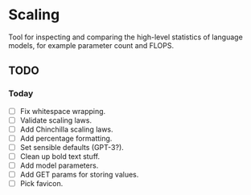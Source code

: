 # Scaling

Tool for inspecting and comparing the high-level statistics of language models, for example parameter count and FLOPS.

## TODO

### Today

- [ ] Fix whitespace wrapping.
- [ ] Validate scaling laws.
- [ ] Add Chinchilla scaling laws.
- [ ] Add percentage formatting.
- [ ] Set sensible defaults (GPT-3?).
- [ ] Clean up bold text stuff.
- [ ] Add model parameters.
- [ ] Add GET params for storing values.
- [ ] Pick favicon.
